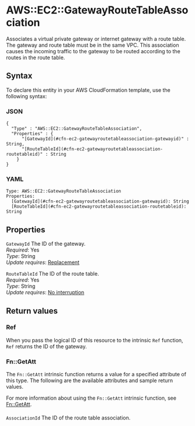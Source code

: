 # AWS::EC2::GatewayRouteTableAssociation<a name="aws-resource-ec2-gatewayroutetableassociation"></a>

Associates a virtual private gateway or internet gateway with a route table\. The gateway and route table must be in the same VPC\. This association causes the incoming traffic to the gateway to be routed according to the routes in the route table\.

## Syntax<a name="aws-resource-ec2-gatewayroutetableassociation-syntax"></a>

To declare this entity in your AWS CloudFormation template, use the following syntax:

### JSON<a name="aws-resource-ec2-gatewayroutetableassociation-syntax.json"></a>

```
{
  "Type" : "AWS::EC2::GatewayRouteTableAssociation",
  "Properties" : {
      "[GatewayId](#cfn-ec2-gatewayroutetableassociation-gatewayid)" : String,
      "[RouteTableId](#cfn-ec2-gatewayroutetableassociation-routetableid)" : String
    }
}
```

### YAML<a name="aws-resource-ec2-gatewayroutetableassociation-syntax.yaml"></a>

```
Type: AWS::EC2::GatewayRouteTableAssociation
Properties: 
  [GatewayId](#cfn-ec2-gatewayroutetableassociation-gatewayid): String
  [RouteTableId](#cfn-ec2-gatewayroutetableassociation-routetableid): String
```

## Properties<a name="aws-resource-ec2-gatewayroutetableassociation-properties"></a>

`GatewayId`  <a name="cfn-ec2-gatewayroutetableassociation-gatewayid"></a>
The ID of the gateway\.  
*Required*: Yes  
*Type*: String  
*Update requires*: [Replacement](https://docs.aws.amazon.com/AWSCloudFormation/latest/UserGuide/using-cfn-updating-stacks-update-behaviors.html#update-replacement)

`RouteTableId`  <a name="cfn-ec2-gatewayroutetableassociation-routetableid"></a>
The ID of the route table\.  
*Required*: Yes  
*Type*: String  
*Update requires*: [No interruption](https://docs.aws.amazon.com/AWSCloudFormation/latest/UserGuide/using-cfn-updating-stacks-update-behaviors.html#update-no-interrupt)

## Return values<a name="aws-resource-ec2-gatewayroutetableassociation-return-values"></a>

### Ref<a name="aws-resource-ec2-gatewayroutetableassociation-return-values-ref"></a>

When you pass the logical ID of this resource to the intrinsic `Ref` function, `Ref` returns the ID of the gateway\.

### Fn::GetAtt<a name="aws-resource-ec2-gatewayroutetableassociation-return-values-fn--getatt"></a>

The `Fn::GetAtt` intrinsic function returns a value for a specified attribute of this type\. The following are the available attributes and sample return values\.

For more information about using the `Fn::GetAtt` intrinsic function, see [Fn::GetAtt](https://docs.aws.amazon.com/AWSCloudFormation/latest/UserGuide/intrinsic-function-reference-getatt.html)\.

#### <a name="aws-resource-ec2-gatewayroutetableassociation-return-values-fn--getatt-fn--getatt"></a>

`AssociationId`  <a name="AssociationId-fn::getatt"></a>
The ID of the route table association\.
